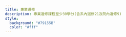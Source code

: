 ```yaml
---
title: 專業選修
description: 專業選修課程至少30學分(含系內選修21及院內選修9)
style:
  background: "#79155B"
  color: "#fff"
---
```

